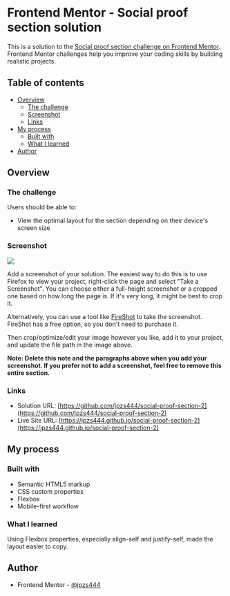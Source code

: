 # Frontend Mentor - Social proof section solution

This is a solution to the [Social proof section challenge on Frontend Mentor](https://www.frontendmentor.io/challenges/social-proof-section-6e0qTv_bA). Frontend Mentor challenges help you improve your coding skills by building realistic projects. 

## Table of contents

- [Overview](#overview)
  - [The challenge](#the-challenge)
  - [Screenshot](#screenshot)
  - [Links](#links)
- [My process](#my-process)
  - [Built with](#built-with)
  - [What I learned](#what-i-learned)
- [Author](#author)

## Overview

### The challenge

Users should be able to:

- View the optimal layout for the section depending on their device's screen size

### Screenshot

![](./screenshot.jpg)

Add a screenshot of your solution. The easiest way to do this is to use Firefox to view your project, right-click the page and select "Take a Screenshot". You can choose either a full-height screenshot or a cropped one based on how long the page is. If it's very long, it might be best to crop it.

Alternatively, you can use a tool like [FireShot](https://getfireshot.com/) to take the screenshot. FireShot has a free option, so you don't need to purchase it. 

Then crop/optimize/edit your image however you like, add it to your project, and update the file path in the image above.

**Note: Delete this note and the paragraphs above when you add your screenshot. If you prefer not to add a screenshot, feel free to remove this entire section.**

### Links

- Solution URL: [https://github.com/jpzs444/social-proof-section-2](https://github.com/jpzs444/social-proof-section-2)
- Live Site URL: [https://jpzs444.github.io/social-proof-section-2](https://jpzs444.github.io/social-proof-section-2)

## My process

### Built with

- Semantic HTML5 markup
- CSS custom properties
- Flexbox
- Mobile-first workflow

### What I learned

Using Flexbox properties, especially align-self and justify-self, made the layout easier to copy. 

## Author

- Frontend Mentor - [@jpzs444](https://www.frontendmentor.io/profile/jpzs444)
